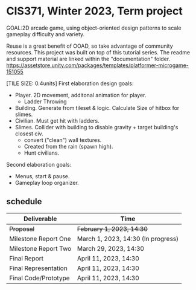 # CIS371, Winter 2023, Term project  



GOAL:2D arcade game, using object-oriented design patterns to scale gameplay difficulty and variety.  



Reuse is a great benefit of OOAD, so take advantage of community resources. This project was built on top of this tutorial series.
The readme and support material are linked within the "documentation" folder.
https://assetstore.unity.com/packages/templates/platformer-microgame-151055


[TILE SIZE: 0.4units]
First elaboration design goals:  
- Player. 	2D movement, additonal animation for player.  
	- Ladder Throwing  
- Building. Generate from tileset & logic. Calculate Size of hitbox for slimes.   
- Civilian. Must get hit with ladders.   
- Slimes.  	Collider with building to disable gravity + target building's closest civ.
  - convert ("clean") wall textures.  						
  - Created from the rain (spawn high).  
  - Hunt civilians.  


Second elaboration goals:  
- Menus, start & pause.  
- Gameplay loop organizer.  
 
  
## schedule  
Deliverable  | Time
------------- | -------------
~~Proposal~~ | ~~February 1, 2023, 14:30~~
Milestone Report One | March 1, 2023, 14:30  (In progress)
Milestone Report Two | March 29, 2023, 14:30
Final Report | April 11, 2023, 14:30
Final Representation | April 11, 2023, 14:30
Final Code/Prototype | April 11, 2023, 14:30
